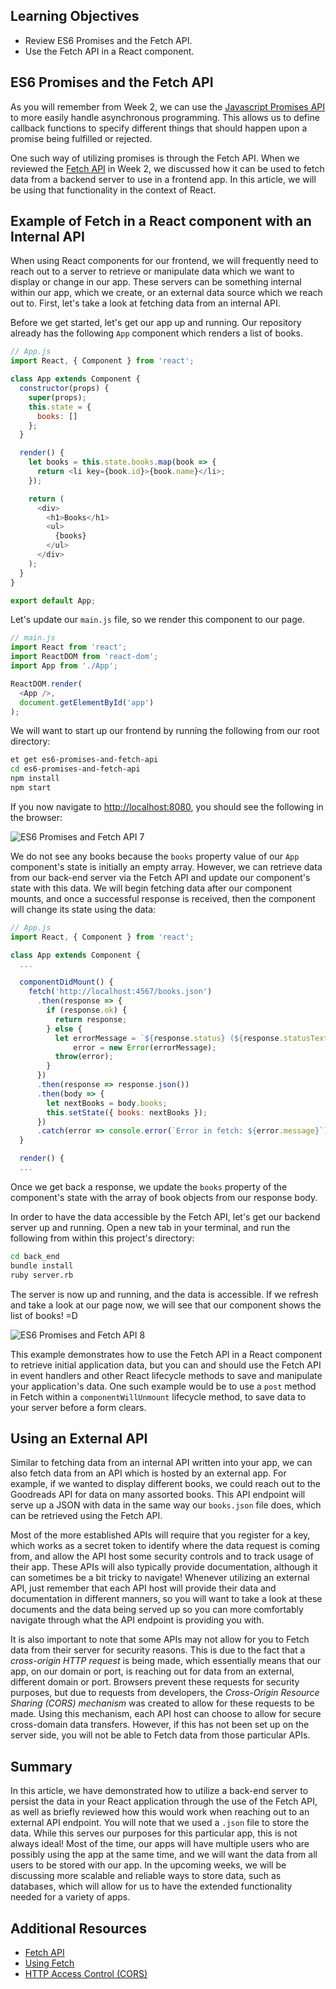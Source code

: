 ## Learning Objectives
* Review ES6 Promises and the Fetch API.
* Use the Fetch API in a React component.

## ES6 Promises and the Fetch API
As you will remember from Week 2, we can use the [Javascript Promises API][javascript-promise-api-article] to more easily handle asynchronous programming. This allows us to define callback functions to specify different things that should happen upon a promise being fulfilled or rejected.

One such way of utilizing promises is through the Fetch API. When we reviewed the [Fetch API][es6-fetch-api-article] in Week 2, we discussed how it can be used to fetch data from a backend server to use in a frontend app. In this article, we will be using that functionality in the context of React.

## Example of Fetch in a React component with an Internal API

When using React components for our frontend, we will frequently need to reach out to a server to retrieve or manipulate data which we want to display or change in our app. These servers can be something internal within our app, which we create, or an external data source which we reach out to. First, let's take a look at fetching data from an internal API.

Before we get started, let's get our app up and running. Our repository already has the following `App` component which renders a list of books.

```javascript
// App.js
import React, { Component } from 'react';

class App extends Component {
  constructor(props) {
    super(props);
    this.state = {
      books: []
    };
  }

  render() {
    let books = this.state.books.map(book => {
      return <li key={book.id}>{book.name}</li>;
    });

    return (
      <div>
        <h1>Books</h1>
        <ul>
          {books}
        </ul>
      </div>
    );
  }
}

export default App;
```

Let's update our `main.js` file, so we render this component to our page.

```javascript
// main.js
import React from 'react';
import ReactDOM from 'react-dom';
import App from './App';

ReactDOM.render(
  <App />,
  document.getElementById('app')
);
```

We will want to start up our frontend by running the following from our root directory:

```sh
et get es6-promises-and-fetch-api
cd es6-promises-and-fetch-api
npm install
npm start
```

If you now navigate to <http://localhost:8080>, you should see the following in the browser:

![ES6 Promises and Fetch API 7][es6-promises-and-fetch-api-7]

We do not see any books because the `books` property value of our `App` component's state is initially an empty array.
However, we can retrieve data from our back-end server via the Fetch API and update our component's state with this data.
We will begin fetching data after our component mounts, and once a successful response is received, then the component will change its state using the data:

```javascript
// App.js
import React, { Component } from 'react';

class App extends Component {
  ...

  componentDidMount() {
    fetch('http://localhost:4567/books.json')
      .then(response => {
        if (response.ok) {
          return response;
        } else {
          let errorMessage = `${response.status} (${response.statusText})`,
              error = new Error(errorMessage);
          throw(error);
        }
      })
      .then(response => response.json())
      .then(body => {
        let nextBooks = body.books;
        this.setState({ books: nextBooks });
      })
      .catch(error => console.error(`Error in fetch: ${error.message}`));
  }

  render() {
  ...
```
Once we get back a response, we update the `books` property of the component's state with the array of book objects from our response body.

In order to have the data accessible by the Fetch API, let's get our backend server up and running. Open a new tab in your terminal, and run the following from within this project's directory:

```sh
cd back_end
bundle install
ruby server.rb
```

The server is now up and running, and the data is accessible. If we refresh and take a look at our page now, we will see that our component shows the list of books! =D

![ES6 Promises and Fetch API 8][es6-promises-and-fetch-api-8]

This example demonstrates how to use the Fetch API in a React component to retrieve initial application data, but you can and should use the Fetch API in event handlers and other React lifecycle methods to save and manipulate your application's data. One such example would be to use a `post` method in Fetch within a `componentWillUnmount` lifecycle method, to save data to your server before a form clears.

## Using an External API

Similar to fetching data from an internal API written into your app, we can also fetch data from an API which is hosted by an external app. For example, if we wanted to display different books, we could reach out to the Goodreads API for data on many assorted books. This API endpoint will serve up a JSON with data in the same way our `books.json` file does, which can be retrieved using the Fetch API.

Most of the more established APIs will require that you register for a key, which works as a secret token to identify where the data request is coming from, and allow the API host some security controls and to track usage of their app. These APIs will also typically provide documentation, although it can sometimes be a bit tricky to navigate! Whenever utilizing an external API, just remember that each API host will provide their data and documentation in different manners, so you will want to take a look at these documents and the data being served up so you can more comfortably navigate through what the API endpoint is providing you with.

It is also important to note that some APIs may not allow for you to Fetch data from their server for security reasons. This is due to the fact that a *cross-origin HTTP request* is being made, which essentially means that our app, on our domain or port, is reaching out for data from an external, different domain or port. Browsers prevent these requests for security purposes, but due to requests from developers, the *Cross-Origin Resource Sharing (CORS) mechanism* was created to allow for these requests to be made. Using this mechanism, each API host can choose to allow for secure cross-domain data transfers. However, if this has not been set up on the server side, you will not be able to Fetch data from those particular APIs.

## Summary
In this article, we have demonstrated how to utilize a back-end server to persist the data in your React application through the use of the Fetch API, as well as briefly reviewed how this would work when reaching out to an external API endpoint. You will note that we used a `.json` file to store the data. While this serves our purposes for this particular app, this is not always ideal! Most of the time, our apps will have multiple users who are possibly using the app at the same time, and we will want the data from all users to be stored with our app. In the upcoming weeks, we will be discussing more scalable and reliable ways to store data, such as databases, which will allow for us to have the extended functionality needed for a variety of apps.

## Additional Resources
* [Fetch API][mdn-fetch-api]
* [Using Fetch][mdn-using-fetch]
* [HTTP Access Control (CORS)][mdn-cors]

[es6-promises-and-fetch-api-1]: https://s3.amazonaws.com/horizon-production/images/es6-promises-and-fetch-api-1.png
[es6-promises-and-fetch-api-2]: https://s3.amazonaws.com/horizon-production/images/es6-promises-and-fetch-api-2.png
[es6-promises-and-fetch-api-3]: https://s3.amazonaws.com/horizon-production/images/es6-promises-and-fetch-api-3.png
[es6-promises-and-fetch-api-4]: https://s3.amazonaws.com/horizon-production/images/es6-promises-and-fetch-api-4.png
[es6-promises-and-fetch-api-5]: https://s3.amazonaws.com/horizon-production/images/es6-promises-and-fetch-api-5.png
[es6-promises-and-fetch-api-6]: https://s3.amazonaws.com/horizon-production/images/es6-promises-and-fetch-api-6.png
[es6-promises-and-fetch-api-7]: https://s3.amazonaws.com/horizon-production/images/es6-promises-and-fetch-api-7.png
[es6-promises-and-fetch-api-8]: https://s3.amazonaws.com/horizon-production/images/Books-with-fetched-titles.png
[es6-promises-and-fetch-api-repository]: https://github.com/LaunchAcademy/es6-promises-and-fetch-api
[github-fetch]: https://github.com/github/fetch
[mdn-fetch-api]: https://developer.mozilla.org/en-US/docs/Web/API/Fetch_API
[mdn-response]: https://developer.mozilla.org/en-US/docs/Web/API/Response
[mdn-promise]: https://developer.mozilla.org/en-US/docs/Web/JavaScript/Reference/Global_Objects/Promise
[mdn-promise-prototype-then]: https://developer.mozilla.org/en-US/docs/Web/JavaScript/Reference/Global_Objects/Promise/then
[mdn-promise-prototype-catch]: https://developer.mozilla.org/en-US/docs/Web/JavaScript/Reference/Global_Objects/Promise/catch
[mdn-using-fetch]: https://developer.mozilla.org/en-US/docs/Web/API/Fetch_API/Using_Fetch
[whatwg-fetch-specification]: https://fetch.spec.whatwg.org/
[javascript-promise-api-article]: https://learn.launchacademy.com/lessons/javascript-promise-api
[es6-fetch-api-article]: https://learn.launchacademy.com/lessons/es6-fetch-api
[mdn-cors]: https://developer.mozilla.org/en-US/docs/Web/HTTP/Access_control_CORS
